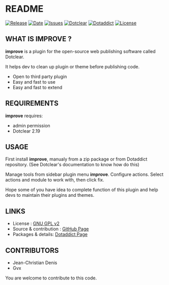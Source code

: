 # README

[![Release](https://img.shields.io/github/v/release/JcDenis/improve)](https://github.com/JcDenis/improve/releases)
[![Date](https://img.shields.io/github/release-date/JcDenis/improve)](https://github.com/JcDenis/improve/releases)
[![Issues](https://img.shields.io/github/issues/JcDenis/improve)](https://github.com/JcDenis/improve/issues)
[![Dotclear](https://img.shields.io/badge/dotclear-v2.19-blue.svg)](https://fr.dotclear.org/download)
[![Dotaddict](https://img.shields.io/badge/dotaddict-official-green.svg)](https://plugins.dotaddict.org/dc2/details/improve)
[![License](https://img.shields.io/github/license/JcDenis/improve)](https://github.com/JcDenis/improve/blob/master/LICENSE)

## WHAT IS IMPROVE ?

**improve** is a plugin for the open-source 
web publishing software called Dotclear.

It helps dev to clean up plugin or theme before publishing code.

 * Open to third party plugin
 * Easy and fast to use
 * Easy and fast to extend

## REQUIREMENTS

**improve** requires: 

  * admin permission
  * Dotclear 2.19

## USAGE

First install **improve**, manualy from a zip package or from 
Dotaddict repository. (See Dotclear's documentation to know how do this)

Manage tools from sidebar plugin menu **improve**.
Configure actions. Select actions and module to work with, then click fix.

 Hope some of you have idea to complete function of this plugin 
 and help devs to maintain their plugins and themes.

## LINKS

 * License : [GNU GPL v2](https://www.gnu.org/licenses/old-licenses/lgpl-2.0.html)
 * Source & contribution : [GitHub Page](https://github.com/JcDenis/improve)
 * Packages & details:  [Dotaddict Page](https://plugins.dotaddict.org/dc2/details/improve)

## CONTRIBUTORS

 * Jean-Christian Denis
 * Gvx

 You are welcome to contribute to this code.
